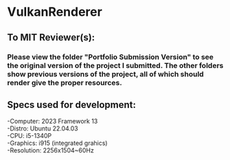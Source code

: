 # VulkanRenderer

## To MIT Reviewer(s):  
### Please view the folder "Portfolio Submission Version" to see the original version of the project I submitted. The other folders show previous versions of the project, all of which should render give the proper resources.




## Specs used for development:  
  -Computer: 2023 Framework 13  
  -Distro: Ubuntu 22.04.03  
  -CPU: i5-1340P  
  -Graphics: i915 (integrated grahics)  
  -Resolution: 2256x1504~60Hz  
